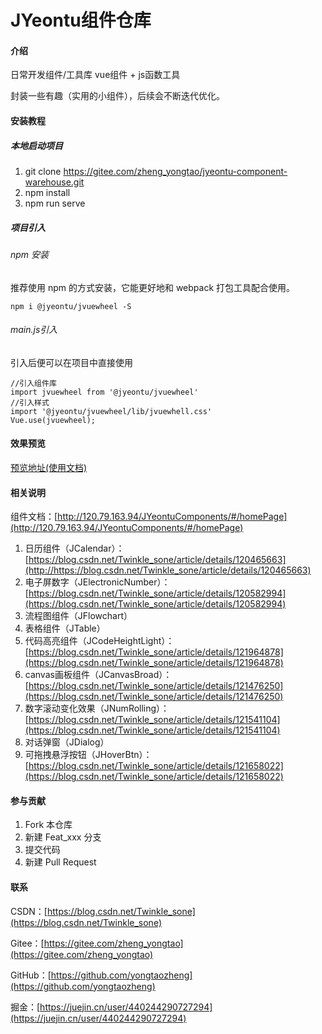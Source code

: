 # JYeontu组件仓库

#### 介绍
日常开发组件/工具库
vue组件 + js函数工具

封装一些有趣（实用的小组件），后续会不断迭代优化。

#### 安装教程

##### 本地启动项目

1.  git clone https://gitee.com/zheng_yongtao/jyeontu-component-warehouse.git
2.  npm install
3.  npm run serve

##### 项目引入

###### npm 安装

推荐使用 npm 的方式安装，它能更好地和 webpack 打包工具配合使用。

```shell
npm i @jyeontu/jvuewheel -S
```

###### main.js引入

引入后便可以在项目中直接使用

```shell
//引入组件库
import jvuewheel from '@jyeontu/jvuewheel'
//引入样式
import '@jyeontu/jvuewheel/lib/jvuewhell.css'
Vue.use(jvuewheel);
```

#### 效果预览
[预览地址(使用文档)](http://120.79.163.94/JYeontuComponents/#/homePage)

#### 相关说明
组件文档：[http://120.79.163.94/JYeontuComponents/#/homePage](http://120.79.163.94/JYeontuComponents/#/homePage)
1.  日历组件（JCalendar）：[https://blog.csdn.net/Twinkle_sone/article/details/120465663](http://https://blog.csdn.net/Twinkle_sone/article/details/120465663)
2.  电子屏数字（JElectronicNumber）：[https://blog.csdn.net/Twinkle_sone/article/details/120582994](https://blog.csdn.net/Twinkle_sone/article/details/120582994)
3.  流程图组件（JFlowchart）
4.  表格组件（JTable）
5.  代码高亮组件（JCodeHeightLight）：[https://blog.csdn.net/Twinkle_sone/article/details/121964878](https://blog.csdn.net/Twinkle_sone/article/details/121964878)
6.  canvas画板组件（JCanvasBroad）：[https://blog.csdn.net/Twinkle_sone/article/details/121476250](https://blog.csdn.net/Twinkle_sone/article/details/121476250)
7.  数字滚动变化效果（JNumRolling）：[https://blog.csdn.net/Twinkle_sone/article/details/121541104](https://blog.csdn.net/Twinkle_sone/article/details/121541104)
8.  对话弹窗（JDialog）
9.  可拖拽悬浮按钮（JHoverBtn）：[https://blog.csdn.net/Twinkle_sone/article/details/121658022](https://blog.csdn.net/Twinkle_sone/article/details/121658022)

#### 参与贡献

1.  Fork 本仓库
2.  新建 Feat_xxx 分支
3.  提交代码
4.  新建 Pull Request

#### 联系

CSDN：[https://blog.csdn.net/Twinkle_sone](https://blog.csdn.net/Twinkle_sone)

Gitee：[https://gitee.com/zheng_yongtao](https://gitee.com/zheng_yongtao)

GitHub：[https://github.com/yongtaozheng](https://github.com/yongtaozheng)

掘金：[https://juejin.cn/user/440244290727294](https://juejin.cn/user/440244290727294)
